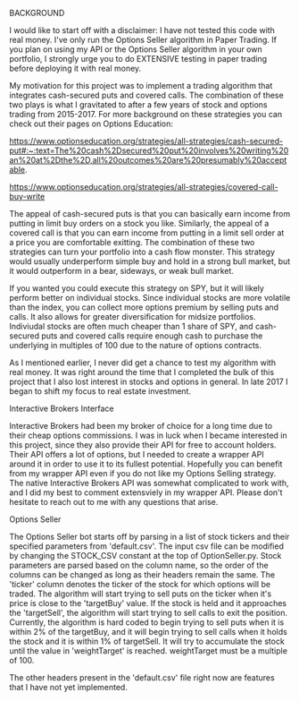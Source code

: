 BACKGROUND

I would like to start off with a disclaimer: I have not tested this code with real money. I've only run the Options Seller algorithm in Paper Trading. If you plan on using my API or the Options Seller algorithm in your own portfolio, I strongly urge you to do EXTENSIVE testing in paper trading before deploying it with real money. 

My motivation for this project was to implement a trading algorithm that integrates cash-secured puts and covered calls. The combination of these two plays is what I gravitated to after a few years of stock and options trading from 2015-2017. For more background on these strategies you can check out their pages on Options Education:

https://www.optionseducation.org/strategies/all-strategies/cash-secured-put#:~:text=The%20cash%2Dsecured%20put%20involves%20writing%20an%20at%2Dthe%2D,all%20outcomes%20are%20presumably%20acceptable.

https://www.optionseducation.org/strategies/all-strategies/covered-call-buy-write

The appeal of cash-secured puts is that you can basically earn income from putting in limit buy orders on a stock you like. Similarly, the appeal of a covered call is that you can earn income from putting in a limit sell order at a price you are comfortable exitting. The combination of these two strategies can turn your portfolio into a cash flow monster. This strategy would usually underperform simple buy and hold in a strong bull market, but it would outperform in a bear, sideways, or weak bull market. 

If you wanted you could execute this strategy on SPY, but it will likely perform better on individual stocks. Since individual stocks are more volatile than the index, you can collect more options premium by selling puts and calls. It also allows for greater diversification for midsize portfolios. Indiviudal stocks are often much cheaper than 1 share of SPY, and cash-secured puts and covered calls require enough cash to purchase the underlying in multiples of 100 due to the nature of options contracts.

As I mentioned earlier, I never did get a chance to test my algorithm with real money. It was right around the time that I completed the bulk of this project that I also lost interest in stocks and options in general. In late 2017 I began to shift my focus to real estate investment.


Interactive Brokers Interface

Interactive Brokers had been my broker of choice for a long time due to their cheap options commissions. I was in luck when I became interested in this project, since they also provide their API for free to account holders. Their API offers a lot of options, but I needed to create a wrapper API around it in order to use it to its fullest potential. Hopefully you can benefit from my wrapper API even if you do not like my Options Selling strategy. The native Interactive Brokers API was somewhat complicated to work with, and I did my best to comment extensviely in my wrapper API. Please don't hesitate to reach out to me with any questions that arise.


Options Seller

The Options Seller bot starts off by parsing in a list of stock tickers and their specified parameters from 'default.csv'. The input csv file can be modified by changing the STOCK_CSV constant at the top of OptionSeller.py. Stock parameters are parsed based on the column name, so the order of the columns can be changed as long as their headers remain the same. The 'ticker' column denotes the ticker of the stock for which options will be traded. The algorithm will start trying to sell puts on the ticker when it's price is close to the 'targetBuy' value. If the stock is held and it approaches the 'targetSell', the algorithm will start trying to sell calls to exit the position. Currently, the algorithm is hard coded to begin trying to sell puts when it is within 2% of the targetBuy, and it will begin trying to sell calls when it holds the stock and it is within 1% of targetSell. It will try to accumulate the stock until the value in 'weightTarget' is reached. weightTarget must be a multiple of 100.

The other headers present in the 'default.csv' file right now are features that I have not yet implemented.

